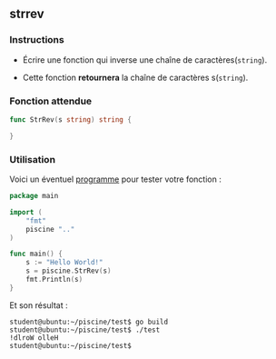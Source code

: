 ## strrev

### Instructions

- Écrire une fonction qui inverse une chaîne de caractères(`string`).

- Cette fonction **retournera** la chaîne de caractères s(`string`).

### Fonction attendue

```go
func StrRev(s string) string {

}
```

### Utilisation

Voici un éventuel [programme](TODO-LINK) pour tester votre fonction :

```go
package main

import (
	"fmt"
	piscine ".."
)

func main() {
	s := "Hello World!"
	s = piscine.StrRev(s)
	fmt.Println(s)
}
```

Et son résultat :

```console
student@ubuntu:~/piscine/test$ go build
student@ubuntu:~/piscine/test$ ./test
!dlroW olleH
student@ubuntu:~/piscine/test$
```
